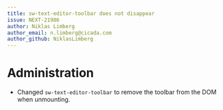 ```yaml
---
title: sw-text-editor-toolbar does not disappear
issue: NEXT-21986
author: Niklas Limberg
author_email: n.limberg@cicada.com
author_github: NiklasLimberg
---
```

# Administration
* Changed `sw-text-editor-toolbar` to remove the toolbar from the DOM when unmounting.
